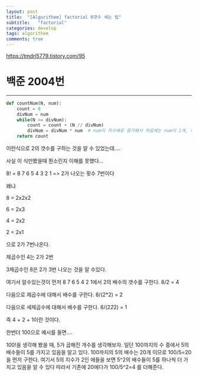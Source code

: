 ```yaml
---
layout: post
title:  "[Algorithem] factorial 0갯수 세는 법"
subtitle:   "factorial"
categories: develop
tags: algorithem
comments: true
---
```

https://tmdrl5779.tistory.com/95

# 백준 2004번
---
```python
def countNum(N, num):
    count = 0
    divNum = num
    while(N >= divNum):
        count = count + (N // divNum)
        divNum = divNum * num  # num이 지수배로 증가해서 처음에는 num이 1개, 다음은 2개
    return count
```

이런식으로 2의 갯수를 구하는 것을 알 수 있었는데....

사실 이 식만봤을때 뭔소린지 이해를 못했다... 

8! = 8 7 6 5 4 3 2 1 => 2가 나오는 횟수 7번이다

왜냐

8 = 2x2x2

6 = 2x3

4 = 2x2

2 = 2x1

으로 2가 7번나온다.

제곱수인 4는 2가 2번

3제곱수인 8은 2가 3번 나오는 것을 알 수있다.

 

여기서 알수있는것이 먼저 8 7 6 5 4 2 1에서 2의 배수의 갯수를 구한다. 8/2 = 4

다음으로 제곱수에 대해서 배수를 구한다. 8/(2*2) = 2

다음으로 세제곱수에 대해서 배수를 구한다. 8/(2*2*2) = 1

즉 4 + 2 + 1이란 것이다.

 

한번더 100으로 예시를 들면....

100!을 생각해 봤을 때, 5가 곱해진 개수를 생각해보자. 일단 100까지의 수 중에서 5의 배수들이 5를 가지고 있음을 알고 있다. 100까지의 5의 배수는 20개 이므로 100/5=20을 먼저 구한다. 여기서 5의 지수가 2인 애들을 보면 5^2의 배수들이 5를 하나씩 더 가지고 있음을 알 수 있다 따라서 기존에 20에다가 100/5^2=4 를 더해준다.